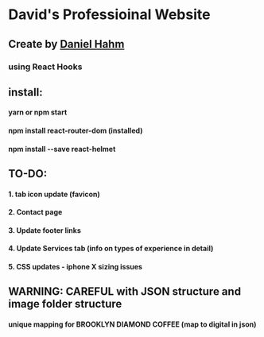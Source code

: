 # David's Professioinal Website 

## Create by [Daniel Hahm](hahm-d@github.com)
### using React Hooks

## install:
#### yarn or npm start
#### npm install react-router-dom (installed)
#### npm install --save react-helmet

## TO-DO:
#### 1. tab icon update (favicon)
#### 2. Contact page
#### 3. Update footer links
#### 4. Update Services tab (info on types of experience in detail)
#### 5. CSS updates - iphone X sizing issues

## WARNING: CAREFUL with JSON structure and image folder structure
#### unique mapping for BROOKLYN DIAMOND COFFEE (map to digital in json)